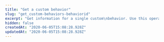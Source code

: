 ```yaml
---
title: "Get a custom behavior"
slug: "get_custom-behaviors-behaviorid"
excerpt: "Get information for a single custom\nbehavior. Use this operation if you want to examine the custom\nbehavior's XML metadata source."
hidden: false
createdAt: "2020-06-05T15:08:28.928Z"
updatedAt: "2020-06-05T15:08:28.928Z"
---
```

